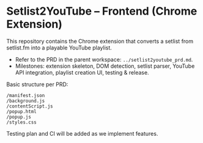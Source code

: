 # Setlist2YouTube – Frontend (Chrome Extension)

This repository contains the Chrome extension that converts a setlist from setlist.fm into a playable YouTube playlist.

- Refer to the PRD in the parent workspace: `../setlist2youtube_prd.md`.
- Milestones: extension skeleton, DOM detection, setlist parser, YouTube API integration, playlist creation UI, testing & release.

Basic structure per PRD:
```
/manifest.json
/background.js
/contentScript.js
/popup.html
/popup.js
/styles.css
```

Testing plan and CI will be added as we implement features.
